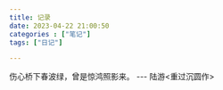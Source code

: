 ```yaml
---
title: 记录
date: 2023-04-22 21:00:50
categories : ["笔记"]
tags: ["日记"]

---
```


伤心桥下春波绿，曾是惊鸿照影来。
                          --- 陆游<重过沉圆作>
